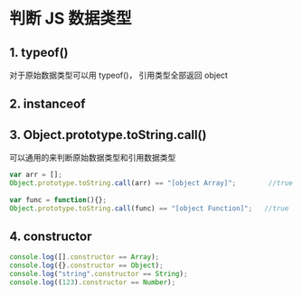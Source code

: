 # 判断 JS 数据类型  

## 1. typeof()  

对于原始数据类型可以用 typeof()， 引用类型全部返回 object  

## 2. instanceof  

## 3. Object.prototype.toString.call()  

可以通用的来判断原始数据类型和引用数据类型  

```javascript
var arr = [];  
Object.prototype.toString.call(arr) == "[object Array]";        //true  
  
var func = function(){};  
Object.prototype.toString.call(func) == "[object Function]";   //true 
```  

## 4. constructor  

```javascript
console.log([].constructor == Array);  
console.log({}.constructor == Object);  
console.log("string".constructor == String);  
console.log((123).constructor == Number); 
```